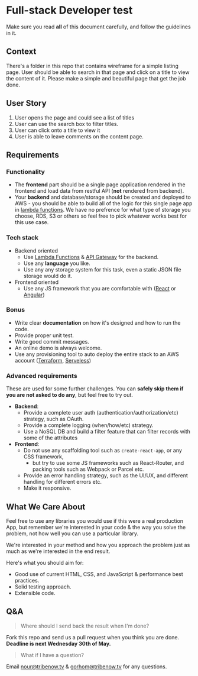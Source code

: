 # Full-stack Developer test

Make sure you read **all** of this document carefully, and follow the guidelines in it.

## Context

There's a folder in this repo that contains wireframe for a simple listing page. User should be able to search in that page and click on a title to view the content of it. Please make a simple and beautiful page that get the job done. 

## User Story

1. User opens the page and could see a list of titles 
2. User can use the search box to filter titles. 
3. User can click onto a title to view it
4. User is able to leave comments on the content page. 

## Requirements

### Functionality

- The **frontend** part should be a single page application rendered in the frontend and load data from restful API (**not** rendered from backend).
- Your **backend** and database/storage should be created and deployed to AWS - you should be able to build all of the logic for this single page app in [lambda functions](https://aws.amazon.com/lambda/). We have no prefrence for what type of storage you choose, RDS, S3 or others so feel free to pick whatever works best for this use case.

### Tech stack

- Backend oriented
    - Use [Lambda Functions](https://aws.amazon.com/lambda/) &  [API Gateway](https://aws.amazon.com/api-gateway/) for the backend.
    - Use any **language** you like.
    - Use any any storage system for this task, even a static JSON file storage would do it.
- Frontend oriented
    - Use any JS framework that you are comfortable with ([React](https://reactjs.org/) or [Angular](https://angularjs.org/))

### Bonus

- Write clear **documentation** on how it's designed and how to run the code.
- Provide proper unit test.
- Write good commit messages.
- An online demo is always welcome.
- Use any provisioning tool to auto deploy the entire stack to an AWS account ([Terraform](https://www.terraform.io/), [Serveless](serverless.com))

### Advanced requirements

These are used for some further challenges. You can **safely skip them if you are not asked to do any**, but feel free to try out.
- **Backend**:
    - Provide a complete user auth (authentication/authorization/etc) strategy, such as OAuth.
    - Provide a complete logging (when/how/etc) strategy.
    - Use a NoSQL DB and build a filter feature that can filter records with some of the attributes 
- **Frontend**:
    - Do not use any scaffolding tool such as `create-react-app`, or any CSS framework, 
        - but try to use some JS frameworks such as React-Router, and packing tools such as Webpack or Parcel etc.
    - Provide an error handling strategy, such as the UI/UX, and different handling for different errors etc.
    - Make it responsive.

## What We Care About

Feel free to use any libraries you would use if this were a real production App, but remember we're interested in your code & the way you solve the problem, not how well you can use a particular library.

We're interested in your method and how you approach the problem just as much as we're interested in the end result.

Here's what you should aim for:

- Good use of current HTML, CSS, and JavaScript & performance best practices.
- Solid testing approach.
- Extensible code.

## Q&A

> Where should I send back the result when I'm done?

Fork this repo and send us a pull request when you think you are done. **Deadline is next Wednesday 30th of May.** 

> What if I have a question?

Email nour@tribenow.tv & gorhom@tribenow.tv for any questions. 
